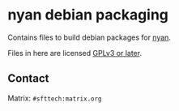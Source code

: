nyan debian packaging
=====================

Contains files to build debian packages for [nyan](https://github.com/SFTtech/nyan).

Files in here are licensed [GPLv3 or later](legal/GPLv3).


## Contact

Matrix: `#sfttech:matrix.org`
